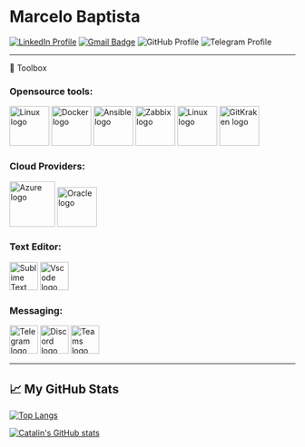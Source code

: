 # Marcelo Baptista

[![LinkedIn Profile](https://img.shields.io/badge/LinkedIn-blue?style=flat-square&logo=linkedin&labelColor=blue&url=https://www.linkedin.com/in/marcelocbaptista/)](hhttps://www.linkedin.com/in/marcelocbaptista/)
[![Gmail Badge](https://img.shields.io/badge/-Gmail-c14438?style=flat-square&logo=Gmail&logoColor=white&url=mailto:marcelocbaptista@gmail.com)](mailto:marcelocbaptista@gmail.com)
![GitHub Profile](https://img.shields.io/badge/GitHub-lightgrey?style=flat-square&logo=github&url=https://github.com/marcelobaptista)
![Telegram Profile](https://img.shields.io/badge/Telegram-grey?style=flat-square&logo=telegram&url=https://telegram.me/marcelobaptista)

---

🧰 Toolbox

### Opensource tools:

<img src="https://cdn.worldvectorlogo.com/logos/linux-tux.svg" alt="Linux logo" width="70" height="70"/> <img src="https://cdn.worldvectorlogo.com/logos/docker.svg" alt="Docker logo" width="70" height="70"/>  <img src="https://cdn.worldvectorlogo.com/logos/ansible.svg" alt="Ansible logo" width="70" height="70"/> <img src="https://cdn.worldvectorlogo.com/logos/zabbix-1.svg" alt="Zabbix logo" width="70" height="70"/> <img src="https://cdn.worldvectorlogo.com/logos/grafana.svg" alt="Linux logo" width="70" height="70"/> <img src="https://cdn.worldvectorlogo.com/logos/gitkraken.svg" alt="GitKraken logo" width="70" height="70"/>

### Cloud Providers: 

<img src="https://cdn.worldvectorlogo.com/logos/microsoft-azure-2.svg" alt="Azure logo" width="80" height="80"/> <img src="https://cdn.worldvectorlogo.com/logos/oracle-6.svg" alt="Oracle logo" width="70" height="70"/> 

### Text Editor:

<img src="https://cdn.worldvectorlogo.com/logos/sublime-text.svg" alt="Sublime Text logo" width="50" height="50"/> <img src="https://cdn.worldvectorlogo.com/logos/visual-studio-code-1.svg" alt="Vscode logo" width="50" height="50"/> 

### Messaging:

<img src="https://cdn.worldvectorlogo.com/logos/telegram.svg" alt="Telegram logo" width="50" height="50"/> <img src="https://cdn.worldvectorlogo.com/logos/discord.svg" alt="Discord logo" width="50" height="50"/> <img src="https://cdn.worldvectorlogo.com/logos/microsoft-teams.svg" alt="Teams logo" width="50" height="50"/> 


---

## &#x1f4c8; My GitHub Stats

[![Top Langs](https://github-readme-stats.vercel.app/api/top-langs/?username=marcelobaptista&hide=java,html,css&theme=radical)](https://github.com/anuraghazra/github-readme-stats)

[![Catalin's GitHub stats](https://github-readme-stats.vercel.app/api?username=marcelobaptista&theme=radical)](https://github.com/anuraghazra/github-readme-stats)






